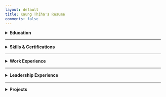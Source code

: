 ```yaml
---
layout: default
title: Kaung Thiha's Resume
comments: false
---
```


<details>
  <summary><strong>Education</strong></summary>

  **COOP Careers** - *Data Analytics Fellow*  
  _Aug 2024 - Dec 2024_  
  - 16-week fellowship on SQL, Python, and Tableau  

  **University of San Francisco**  
  *Bachelor of Science (B.S.) in Business Analytics* (GPA: 3.81)  
  _Aug 2021 - May 2024_  

</details>

---

<details>
  <summary><strong>Skills & Certifications</strong></summary>

  - **Skills:** Python (Pandas, NumPy, Sklearn, matplotlib, plotly), SQL, R, Java, Excel  
  - **Tools:** BigQuery, Tableau, Salesforce, Machine Learning Frameworks, Product Management, Market Research  
  - **Certifications:** Google Data Analytics Professional Certificate, Data Visualization in Tableau  

</details>

---

<details>
  <summary><strong>Work Experience</strong></summary>

  ### **Wefunder**  
  **Closing and Compliance Product Analyst**  
  _San Francisco, CA | Jan 2024 - July 2024_  
  - Directed fintech product with $350,000 in weekly transactions to founders  
  - Designed PostgreSQL ETL processes, reducing cash flow turnaround by 20%  
  - Spearheaded VIP product development, driving adoption from 0 to 547 users, generating $161,365 in revenue  
  - Conducted market analysis and A/B testing, improving conversion rates and net promoter score (NPS) by 20%  

  ### **CrossWork Midas**  
  **Product Management Intern, Venture Capital Summer Analyst**  
  _Los Angeles, CA | June 2023 - Oct 2023_  
  - Delivered MVP leveraging OpenAI LLM API for SEC EDGAR data analysis  
  - Implemented vector database for faster similarity search, doubling retrieval speeds  
  - Conducted market research and transaction analysis for 12 pre-IPO firms, influencing $1.5M in investments  

  ### **USF Information Technology Services**  
  **Salesforce Product Administrator**  
  _San Francisco, CA | May 2022 - Dec 2023_  
  - Managed Salesforce lifecycle for 10,000+ users, enhancing dashboards and database structures  
  - Reduced license costs by 33% by optimizing access permissions for large datasets  
  - Facilitated Agile workflows as Scrum Master for a 10-person team, refining user stories and managing backlogs  

</details>

---

<details>
  <summary><strong>Leadership Experience</strong></summary>

  ### **Alpha Phi Omega Service Fraternity**  
  **Finance Chair, Pledge Trainer**  
  _Aug 2021 - May 2024_  
  - Organized fundraising campaigns, raising over $2,000 for charity with local business partnerships  
  - Increased international student participation by 30% through targeted recruitment and engagement efforts  

</details>

---

<details>
  <summary><strong>Projects</strong></summary>

  ### **Retailer Performance Analysis**  
  - Analyzed 500,000+ transactions using R, employing time series forecasting to predict seasonality  
  - Created an R Shiny dashboard for stakeholders to visualize seasonal trends and improve inventory strategies  

  ### **CFA Institute Research Challenge**  
  - Built financial models (DCF, market multiples) and presented to CFA charterholders, placing 5th in NorCal  
  - Conducted Monte Carlo simulations in Python with 10,000 trials to stress-test assumptions  

  ### **Airbnb Location Analysis**  
  - Analyzed 13,000+ Airbnb properties using Python (PyTorch, matplotlib) to evaluate rental prices and occupancy  
  - Applied NLP to customer reviews, identifying key factors influencing property ratings  

</details>
